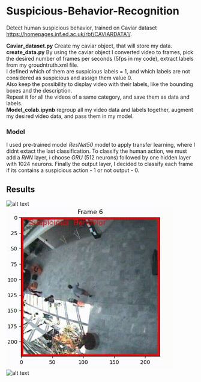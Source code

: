 # Suspicious-Behavior-Recognition
Detect human suspicious behavior, trained on Caviar dataset https://homepages.inf.ed.ac.uk/rbf/CAVIARDATA1/.

  **Caviar_dataset.py** Create my caviar object, that will store my data.    
  **create_data.py** By using the caviar object I converted video to frames, pick the desired number of frames per seconds (5fps in my code),   extract labels from my groudntruth.xml file.  
  I defined which of them are suspicious labels = 1, and which labels are not considered as suspicious and assign them value 0.   
   Also keep the possibility to display video with their labels, like the bounding boxes and the description.  
  Repeat it for all the videos of a same category, and save them as data and labels.  
	**Model_colab.ipynb** regroup all my video data and labels together, augment my desired video data, and pass them in my model.

### Model
I used pre-trained model *ResNet50* model to apply transfer learning, where I didnt extact the last classification.
To classify the human action, we must add a *RNN* layer, i choose *GRU* (512 neurons) followed by one hidden layer with 1024 neurons.
Finally the output layer, I decided to classify each frame if its contains a suspicious action - 1 or not output - 0.

## Results
![alt text](https://github.com/sodi16/Suspicious-Behavior-Recognition/blob/main/suspicious_leftbag.gif)
![alt text](https://github.com/sodi16/Suspicious-Behavior-Recognition/blob/main/suspicious_fight.gif)
![alt text](https://github.com/sodi16/Suspicious-Behavior-Recognition/blob/main/not_suspicious.gif)

